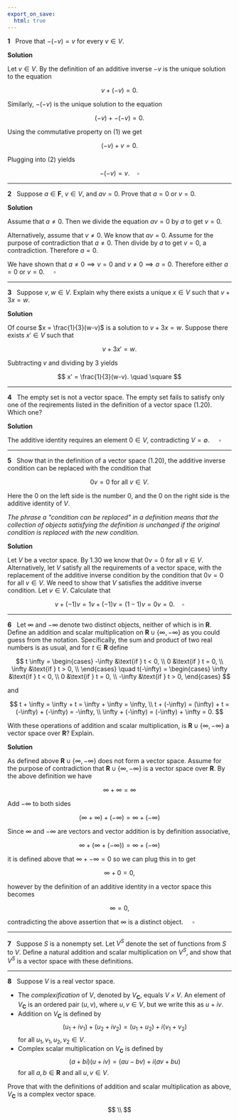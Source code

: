 ```yaml
---
export_on_save:
  html: true
---
```


<style>
.katex-display { overflow: auto hidden }
</style>

**1** &nbsp; Prove that $-(-v) = v$ for every $v \in V$.

**Solution**

Let $v \in V$. By the definition of an additive inverse $-v$ is the unique solution to the equation

$$
\tag{1} v + (-v) = 0.
$$

Similarly, $-(-v)$ is the unique solution to the equation

$$
\tag{2}(-v) + -(-v) = 0.
$$

Using the commutative property on $(1)$ we get

$$
(-v) + v = 0.
$$

Plugging into $(2)$ yields

$$
-(-v) = v. \quad \square
$$

---

**2** &nbsp; Suppose $a \in \mathbf{F}$, $v \in V$, and $av = 0$. Prove that $a = 0$ or $v = 0$.

**Solution**

Assume that $a \neq 0$. Then we divide the equation $av = 0$ by $a$ to get $v = 0$.

Alternatively, assume that $v \neq 0$. We know that $av = 0$. Assume for the purpose of contradiction that $a \neq 0$. Then divide by $a$ to get $v = 0$, a contradiction. Therefore $a = 0$.

We have shown that $a \neq 0 \implies v = 0$ and $v \neq 0 \implies a = 0$. Therefore either $a = 0$ or $v = 0$. $\quad \square$

---

**3** &nbsp; Suppose $v,w \in V$. Explain why there exists a unique $x \in V$ such that $v + 3x = w$.

**Solution**

Of course $x = \frac{1}{3}(w-v)$ is a solution to $v + 3x = w$. Suppose there exists $x' \in V$ such that

$$
v + 3x' = w.
$$

Subtracting $v$ and dividing by $3$ yields

$$
x' = \frac{1}{3}(w-v). \quad \square
$$

---

**4** &nbsp; The empty set is not a vector space. The empty set fails to satisfy only one of the reqirements listed in the definition of a vector space (1.20). Which one?

**Solution**

The additive identity requires an element $0 \in V$, contradicting $V = \emptyset$. $\quad \square$

---

**5** &nbsp; Show that in the definition of a vector space (1.20), the additive inverse condition can be replaced with the condition that

$$
0v = 0 \text{ for all } v \in V.
$$

Here the $0$ on the left side is the number $0$, and the $0$ on the right side is the additive identity of $V$.

_The phrase a "condition can be replaced" in a definition means that the collection of objects satisfying the definition is unchanged if the original condition is replaced with the new condition._

**Solution**

Let $V$ be a vector space. By 1.30 we know that $0v = 0$ for all $v \in V$.
Alternatively, let $V$ satisfy all the requirements of a vector space, with the replacement of the additive inverse condition by the condition that $0v = 0$ for all $v \in V$. We need to show that $V$ satisfies the additive inverse condition.
Let $v \in V$. Calculate that

$$
v + (-1)v = 1v + (-1)v = (1-1)v = 0v = 0. \quad \square
$$

---

**6** &nbsp; Let $\infty$ and $-\infty$ denote two distinct objects, neither of which is in $\mathbf{R}$. Define an addition and scalar multiplication on $\mathbf{R} \cup \{\infty, -\infty\}$ as you could guess from the notation. Specifically, the sum and product of two real numbers is as usual, and for $t \in \mathbf{R}$ define

$$
t \infty =
\begin{cases}
    -\infty &\text{if } t < 0, \\
    0 &\text{if } t = 0, \\
    \infty &\text{if } t > 0, \\
\end{cases}
\quad
t(-\infty) =
\begin{cases}
    \infty &\text{if } t < 0, \\
    0 &\text{if } t = 0, \\
    -\infty &\text{if } t > 0,
\end{cases}
$$

and

$$
t + \infty = \infty + t = \infty + \infty = \infty, \\
t + (-\infty) = (\infty) + t = (-\infty) + (-\infty) = -\infty, \\
\infty + (-\infty) = (-\infty) + \infty = 0.
$$

With these operations of addition and scalar multiplication, is $\mathbf{R} \cup \{\infty, -\infty\}$ a vector space over $\mathbf{R}$? Explain.

**Solution**

As defined above $\mathbf{R} \cup \{\infty, -\infty\}$ does not form a vector space.
Assume for the purpose of contradiction that $\mathbf{R} \cup \{\infty, -\infty\}$ is a vector space over $\mathbf{R}$.
By the above definition we have

$$
\infty + \infty = \infty
$$

Add $-\infty$ to both sides

$$
(\infty + \infty) + (-\infty) = \infty + (-\infty)
$$

Since $\infty$ and $-\infty$ are vectors and vector addition is by definition associative,

$$
\infty + (\infty + (-\infty)) = \infty + (-\infty)
$$

it is defined above that $\infty + -\infty = 0$ so we can plug this in to get

$$
\infty + 0 = 0,
$$

however by the definition of an additive identity in a vector space this becomes

$$
\infty = 0,
$$

contradicting the above assertion that $\infty$ is a distinct object. $\quad \square$

---

**7** &nbsp; Suppose $S$ is a nonempty set. Let $V^S$ denote the set of functions from $S$ to $V$. Define a natural addition and scalar multiplication on $V^S$, and show that $V^S$ is a vector space with these definitions.

---

**8** &nbsp; Suppose $V$ is a real vector space.

- The _complexification_ of $V$, denoted by $V_{\mathbf{C}}$, equals $V \times V$. An element of $V_{\mathbf{C}}$ is an ordered pair $(u,v)$, where $u,v \in V$, but we write this as $u+iv$.
- Addition on $V_{\mathbf{C}}$ is defined by
  $$
  (u_1 + iv_1) + (u_2 + iv_2) = (u_1 + u_2) + i (v_1+v_2)
  $$
  for all $u_1, v_1, u_2, v_2 \in V$.
- Complex scalar multiplication on $V_{\mathbf{C}}$ is defined by
  $$
  (a+bi)(u+iv) = (au - bv) + i(av+bu)
  $$
  for all $a,b\in \mathbf{R}$ and all $u,v \in V$.

Prove that with the definitions of addition and scalar multiplication as above, $V_{\mathbf{C}}$ is a complex vector space.

$$
\\
$$